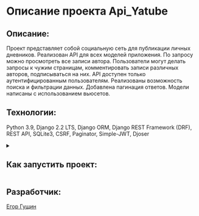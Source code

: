 # Описание проекта Api_Yatube

## Описание:
Проект представляет собой социальную сеть для публикации личных дневников. Реализован API для всех моделей приложения. По запросу можно просмотреть все записи автора. Пользователи могут делать запросы к чужим страницам, комментировать записи различных авторов, подписываться на них. API доступен только аутентифицированным пользователям. Реализованы возможность поиска и фильтрации данных. Добавлена пагинация ответов. Модели написаны с использованием вьюсетов.

## Технологии:
Python 3.9, Django 2.2 LTS, Django ORM, Django REST Framework (DRF), REST API, SQLite3, CSRF, Paginator, Simple-JWT, Djoser

<details>
<summary><h2>Как запустить проект:</h2></summary>

### *Клонируйте репозиторий:*
```
git clone https://github.com/EgorGushin/api_final_yatube.git
```

### *Установите и активируйте виртуальное окружение:*
Win:
```
python -m venv venv
venv/Scripts/activate
```

Mac:
```
python3 -m venv venv
source venv/bin/activate
```

### *Установите зависимости из файла requirements.txt:*
```
pip install -r requirements.txt
```

### *Перейдите в директорию с файлом manage.py, создайте и примените миграции (python3 для Mac):*
```
cd backend
python manage.py makemigrations
python manage.py migrate
```

### *Создайте суперпользователя (python3 для Mac):*
```
python manage.py createsuperuser
```

### *Запустите сервер (python3 для Mac):*
```
python manage.py runserver
```

## Настроены такие эндпоинты:

```
    api/v1/api-token-auth/ (POST): передаём логин и пароль, получаем токен.
    api/v1/posts/ (GET, POST): получаем список всех постов или создаём новый пост.
    api/v1/posts/{post_id}/ (GET, PUT, PATCH, DELETE): получаем, редактируем или удаляем пост по id.
    api/v1/groups/ (GET): получаем список всех групп.
    api/v1/groups/{group_id}/ (GET): получаем информацию о группе по id.
    api/v1/posts/{post_id}/comments/ (GET, POST): получаем список всех комментариев поста с id=post_id или 
    создаём новый, указав id поста, который хотим прокомментировать.
    api/v1/posts/{post_id}/comments/{comment_id}/ (GET, PUT, PATCH, DELETE): получаем, редактируем или 
    удаляем комментарий по id у поста с id=post_id.
```
## Примеры запросов:

```
- Пример POST-запроса с токеном Антона Чехова: добавление нового поста.
POST .../api/v1/posts/
```
- Пример ответа:
```
{
    "text": "Вечером собрались в редакции «Русской мысли», чтобы поговорить о народном театре. Проект Шехтеля всем нравится.",
    "group": 1
} 
```
- Пример GET-запроса: получаем информацию о группе.
GET .../api/v1/groups/2/

- Пример ответа:
```
{
    "id": 2,
    "title": "Математика",
    "slug": "math",
    "description": "Посты на тему математики"
} 
```
</details>


## Разработчик:
[Егор Гущин](https://github.com/EgorGushin)
